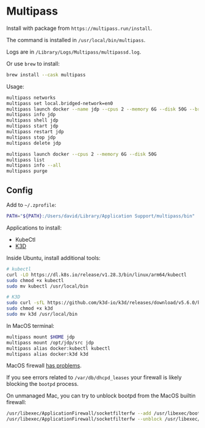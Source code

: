 # Multipass

Install with package from `https://multipass.run/install`.

The command is installed in `/usr/local/bin/multipass`.

Logs are in `/Library/Logs/Multipass/multipassd.log`.

Or use `brew` to install:

```sh
brew install --cask multipass
```

Usage:

```sh
multipass networks
multipass set local.bridged-network=en0
multipass launch docker --name jdp --cpus 2 --memory 6G --disk 50G --bridged
multipass info jdp
multipass shell jdp
multipass start jdp
multipass restart jdp
multipass stop jdp
multipass delete jdp

multipass launch docker --cpus 2 --memory 6G --disk 50G
multipass list
multipass info --all
multipass purge
```

## Config

Add to `~/.zprofile`:

```sh
PATH="${PATH}:/Users/david/Library/Application Support/multipass/bin"
```

Applications to install:

- KubeCtl
- [K3D](https://github.com/k3d-io/k3d/releases/)

Inside Ubuntu, install additional tools:

```sh
# kubectl
curl -LO https://dl.k8s.io/release/v1.28.3/bin/linux/arm64/kubectl
sudo chmod +x kubectl
sudo mv kubectl /usr/local/bin

# K3D
sudo curl -sfL https://github.com/k3d-io/k3d/releases/download/v5.6.0/k3d-linux-arm64 --output k3d
sudo chmod +x k3d
sudo mv k3d /usr/local/bin
```

In MacOS terminal:

```sh
multipass mount $HOME jdp
multipass mount /opt/jdp/src jdp
multipass alias docker:kubectl kubectl
multipass alias docker:k3d k3d
```

MacOS firewall [has problems](https://github.com/canonical/multipass/issues/2387).

If you see errors related to `/var/db/dhcpd_leases` your firewall is likely blocking the `bootpd` process.

On unmanaged Mac, you can try to unblock bootpd from the MacOS builtin firewall:

```sh
/usr/libexec/ApplicationFirewall/socketfilterfw --add /usr/libexec/bootpd
/usr/libexec/ApplicationFirewall/socketfilterfw --unblock /usr/libexec/bootpd
```
